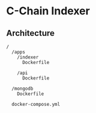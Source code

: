 # C-Chain Indexer

## Architecture

```
/
  /apps
    /indexer
      Dockerfile

    /api
      Dockerfile

  /mongodb
    Dockerfile

  docker-compose.yml
```

